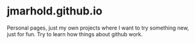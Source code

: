 # jmarhold.github.io
Personal pages, just my own projects where I want to try something new, just for fun.
Try to learn how things about github work.
